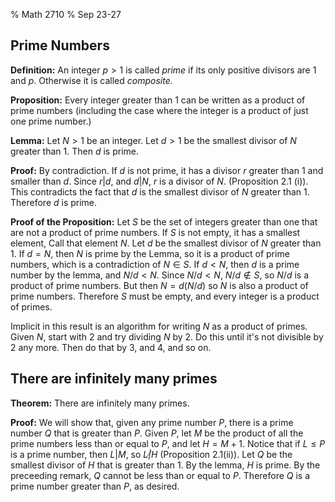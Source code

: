 % Math 2710
% Sep 23-27

## Prime Numbers

**Definition:** An integer $p>1$ is called *prime* if its only positive divisors are $1$ and $p$.  Otherwise it is called *composite.*

**Proposition:** Every integer greater than $1$ can be written as a product of prime numbers (including the case where the integer
is a product of just one prime number.)

**Lemma:** Let $N>1$ be an integer.  Let $d>1$ be the smallest divisor of $N$ greater than $1$.  Then $d$ is prime.

**Proof:** By contradiction.  If $d$ is not prime, it has a divisor $r$ greater than $1$ and smaller than $d$.  Since $r|d$,
and $d|N$, $r$ is a divisor of $N$. (Proposition 2.1 (i)). This contradicts the fact that $d$ is the smallest divisor of $N$ greater than $1$.  Therefore $d$ is prime.

**Proof of the Proposition:** Let $S$ be the set of integers greater than one that are not a product of prime numbers.  If $S$
is not empty, it has a smallest element,  Call that element $N$.  Let $d$ be the smallest divisor of $N$ greater than $1$.  If
$d=N$, then $N$ is prime by the Lemma, so it is a product of prime numbers, which is a contradiction of $N\in S$.  If $d<N$,
then $d$ is a prime number by the lemma, and $N/d<N$.  Since $N/d<N$, $N/d\not\in S$, so $N/d$ is a product of prime numbers.
But then $N=d(N/d)$ so $N$ is also a product of prime numbers.  Therefore $S$ must be empty, and every integer is a product of primes.

Implicit in this result is an algorithm for writing $N$ as a product of primes. Given $N$, start with $2$ and try dividing $N$ by $2$. Do this until it's not divisible by $2$ any more.  Then do that by $3$, and $4$, and so on.  

## There are infinitely many primes

**Theorem:** There are infinitely many primes.  

**Proof:** We will show that, given any prime number $P$, there is a prime number $Q$ that is greater than $P$. Given $P$,
let $M$ be the product of all the prime numbers less than or equal to $P$, and let $H=M+1$.  Notice that if $L\le P$ is a prime
number, then $L|M$, so $L\not|H$ (Proposition 2.1(ii)).  Let $Q$ be the smallest divisor of $H$ that is greater than $1$.
By the lemma, $H$ is prime.  By the preceeding remark, $Q$ cannot be less than or equal to $P$.  Therefore $Q$ is a prime number greater than $P$, as desired.



